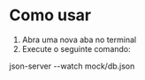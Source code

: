 # Como usar

1. Abra uma nova aba no terminal
2. Execute o seguinte comando:

json-server --watch mock/db.json